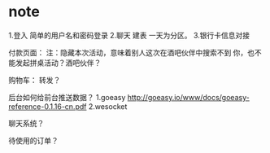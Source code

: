 # note
1.登入 简单的用户名和密码登录
2.聊天 建表  一天为分区。
3.银行卡信息对接  


付款页面：
注：隐藏本次活动，意味着别人这次在酒吧伙伴中搜索不到
你，也不能发起拼桌活动？酒吧伙伴？

购物车：
转发？

后台如何给前台推送数据？
1.goeasy  http://goeasy.io/www/docs/goeasy-reference-0.1.16-cn.pdf  2.wesocket

聊天系统？

待使用的订单？

